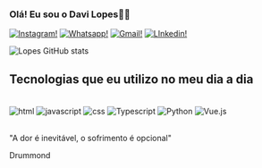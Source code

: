 


### Olá! Eu sou o Davi Lopes🖐🏽 

[![Instagram!](https://img.shields.io/badge/Instagram-E4405F?style=for-the-badge&logo=instagram&logoColor=white)](https://www.instagram.com/davillopsz/) 
[![Whatsapp!](https://img.shields.io/badge/WhatsApp-25D366?style=for-the-badge&logo=whatsapp&logoColor=white)](https://wa.me/message/ZHD5UHVOAPMZL1 ) 
[![Gmail!](https://img.shields.io/badge/Gmail-D14836?style=for-the-badge&logo=gmail&logoColor=white)](https://mail.google.com/mail/u/4/#inbox/FMfcgzQXJZwqcKfgtjNBZfKLpTZgdmQW) 
[![LInkedin!](https://img.shields.io/badge/LinkedIn-0077B5?style=for-the-badge&logo=linkedin&logoColor=white)](https://www.linkedin.com/in/davi-lopes-345243290/) 


![Lopes GitHub stats](https://github-readme-stats.vercel.app/api?username=davillopsz&show_icons=true&theme=dracula)

## Tecnologias que eu utilizo no meu dia a dia 

<div style="display: inline_block"><br/>
<img align="center" alt="html" src="https://img.shields.io/badge/HTML-239120?style=for-the-badge&logo=html5&logoColor=white" />
   <img align="center" alt="javascript" src="https://img.shields.io/badge/JavaScript-323330?style=for-the-badge&logo=javascript&logoColor=F7DF1E" />
   <img align="center" alt="css" src="https://img.shields.io/badge/CSS-239120?&style=for-the-badge&logo=css3&logoColor=white" />
   <img align="center" alt="Typescript" src="https://img.shields.io/badge/TypeScript-007ACC?style=for-the-badge&logo=typescript&logoColor=white" />
   <img align="center" alt="Python" src="https://img.shields.io/badge/Python-14354C?style=for-the-badge&logo=python&logoColor=white" />
   <img align="center" alt="Vue.js" src="https://img.shields.io/badge/Vue.js-35495E?style=for-the-badge&logo=vue.js&logoColor=4FC08D" /> 
</div><br/>

"A dor é inevitável, o sofrimento é opcional" 

Drummond
